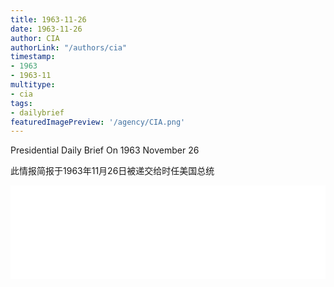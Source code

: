 ```yaml
---
title: 1963-11-26
date: 1963-11-26
author: CIA 
authorLink: "/authors/cia"
timestamp: 
- 1963
- 1963-11
multitype: 
- cia
tags: 
- dailybrief
featuredImagePreview: '/agency/CIA.png'
---
```



Presidential Daily Brief On 1963 November 26

此情报简报于1963年11月26日被递交给时任美国总统

<!--more-->





<div id="over" style="width:100%; overflow:hidden"> <iframe id="sFrame" name="sFrame" frameborder="no" border="0"  allowfullscreen marginwidth="0" scrolling="no" src = " /CIA/1963-11-26.html "  style = " position:absulute; width: 806px; top: 300;" > </iframe> </div>